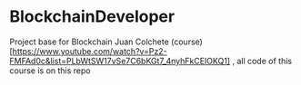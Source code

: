 # BlockchainDeveloper
Project base for Blockchain Juan Colchete (course)[https://www.youtube.com/watch?v=Pz2-FMFAd0c&list=PLbWtSW17vSe7C6bKGt7_4nyhFkCEIOKQ1] , all code of this course is on this repo